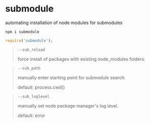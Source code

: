 # submodule
automating installation of node modules for submodules


`npm i submodule`

```javascript
require('submodule');

```
> `--sub_reload`
>
> force install of packages with existing node_modules folders.
>


> `--sub_path`
>
> manually enter starting point for submodule search.
>
> default: process.cwd()


> `--sub_loglevel`
>
> manually set node package manager's log level.
>
> default: error

